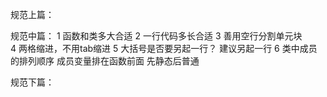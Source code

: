 规范上篇：


规范中篇：
1  函数和类多大合适 
2  一行代码多长合适
3  善用空行分割单元块   
4  两格缩进，不用tab缩进
5  大括号是否要另起一行？ 
   建议另起一行
6  类中成员的排列顺序
   成员变量排在函数前面
   先静态后普通

规范下篇：
             